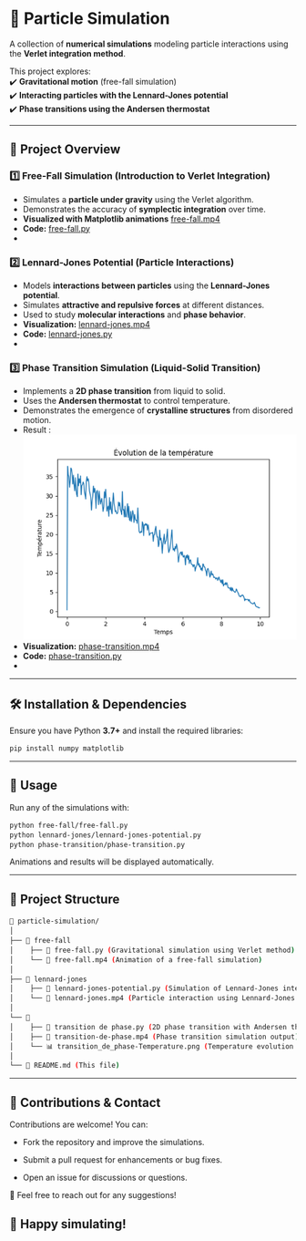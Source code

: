 # 🌌 Particle Simulation  

A collection of **numerical simulations** modeling particle interactions using the **Verlet integration method**.  

This project explores:  
✔️ **Gravitational motion** (free-fall simulation)  
✔️ **Interacting particles with the Lennard-Jones potential**  
✔️ **Phase transitions using the Andersen thermostat**  

---

## 🚀 Project Overview  

### 1️⃣ **Free-Fall Simulation (Introduction to Verlet Integration)**  
- Simulates a **particle under gravity** using the Verlet algorithm.  
- Demonstrates the accuracy of **symplectic integration** over time.  
- **Visualized with Matplotlib animations** [free-fall.mp4](free-fall/free-fall.mp4)  
- **Code:** [free-fall.py](free-fall/free-fall.py)
- 
### 2️⃣ **Lennard-Jones Potential (Particle Interactions)**  
- Models **interactions between particles** using the **Lennard-Jones potential**.  
- Simulates **attractive and repulsive forces** at different distances.  
- Used to study **molecular interactions** and **phase behavior**.  
- **Visualization:** [lennard-jones.mp4](lennard-jones/lennard-jones.mp4)  
- **Code:** [lennard-jones.py](lennard-jones/lennard-jones.py)
- 
### 3️⃣ **Phase Transition Simulation (Liquid-Solid Transition)**  
- Implements a **2D phase transition** from liquid to solid.  
- Uses the **Andersen thermostat** to control temperature.  
- Demonstrates the emergence of **crystalline structures** from disordered motion.  
- Result : ![phase-transition-Temperature.png](phase-transition/phase-transition-Temperature.png)  
- **Visualization:** [phase-transition.mp4](phase-transition/phase-transition.mp4)  
- **Code:** [phase-transition.py](phase-transition/phase-transition.py)
- 
---

## 🛠 Installation & Dependencies  

Ensure you have Python **3.7+** and install the required libraries:  

```bash
pip install numpy matplotlib
```

---

## 🚀 Usage

Run any of the simulations with:

```bash
python free-fall/free-fall.py
python lennard-jones/lennard-jones-potential.py
python phase-transition/phase-transition.py
```
Animations and results will be displayed automatically.

---


## 📂 Project Structure

```bash
📂 particle-simulation/
│
├── 📂 free-fall
│    ├── 📝 free-fall.py (Gravitational simulation using Verlet method)
│    └── 🎥 free-fall.mp4 (Animation of a free-fall simulation)
│
├── 📂 lennard-jones
│    ├── 📝 lennard-jones-potential.py (Simulation of Lennard-Jones interactions)
│    └── 🎥 lennard-jones.mp4 (Particle interaction using Lennard-Jones potential)
│
└── 📂 
│    ├── 📝 transition de phase.py (2D phase transition with Andersen thermostat)
│    ├── 🎥 transition-de-phase.mp4 (Phase transition simulation output)
│    └── 📊 transition_de_phase-Temperature.png (Temperature evolution during phase transition)
│
└── 📜 README.md (This file)
```

---

## 🤝 Contributions & Contact

Contributions are welcome! You can:

- Fork the repository and improve the simulations.

- Submit a pull request for enhancements or bug fixes.

- Open an issue for discussions or questions.

📩 Feel free to reach out for any suggestions!

## 🚀 Happy simulating!
